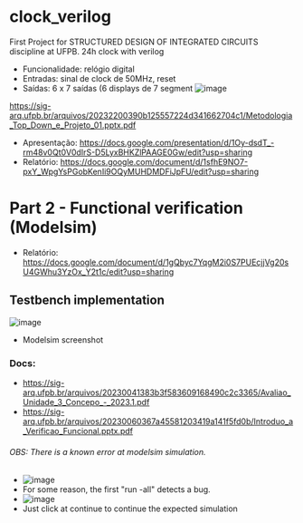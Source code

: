 # clock_verilog
First Project for  STRUCTURED DESIGN OF INTEGRATED CIRCUITS discipline at UFPB. 24h clock with verilog

 - Funcionalidade: relógio digital
 - Entradas: sinal de clock de 50MHz, reset
 - Saídas: 6 x 7 saídas (6 displays de 7 segment
![image](https://github.com/michellavezzo/clock_verilog/assets/38358577/53c3c53b-6cde-4934-8a52-bc315dbcba2c)


https://sig-arq.ufpb.br/arquivos/20232200390b125557224d341662704c1/Metodologia_Top_Down_e_Projeto_01.pptx.pdf

- Apresentação: https://docs.google.com/presentation/d/1Oy-dsdT_-rm48v0Qt0V0dIrS-D5LyxBHKZlPAAGE0Gw/edit?usp=sharing
- Relatório: https://docs.google.com/document/d/1sfhE9NO7-pxY_WpgYsPGobKenIi9OQyMUHDMDFiJpFU/edit?usp=sharing

# Part 2 - Functional verification (Modelsim)
- Relatório: https://docs.google.com/document/d/1gQbyc7YqgM2i0S7PUEcjjVg20sU4GWhu3YzOx_Y2t1c/edit?usp=sharing
## Testbench implementation
![image](https://github.com/michellavezzo/clock_verilog/assets/38358577/266c9be6-3836-45b8-9369-ceca8b22657b)
- Modelsim screenshot

### Docs: 

- https://sig-arq.ufpb.br/arquivos/20230041383b3f583609168490c2c3365/Avaliao_Unidade_3_Concepo_-_2023.1.pdf
- https://sig-arq.ufpb.br/arquivos/20230060367a45581203419a141f5fd0b/Introduo_a_Verificao_Funcional.pptx.pdf

###### OBS: There is a known error at modelsim simulation. 
- ![image](https://github.com/michellavezzo/clock_verilog/assets/38358577/028e75c5-69c6-418b-8d12-279a75773fb9)
- For some reason, the first "run -all" detects a bug.
- ![image](https://github.com/michellavezzo/clock_verilog/assets/38358577/7f0efee0-6b84-4581-aa68-03886cc86d8a)
- Just click at continue to continue the expected simulation 
